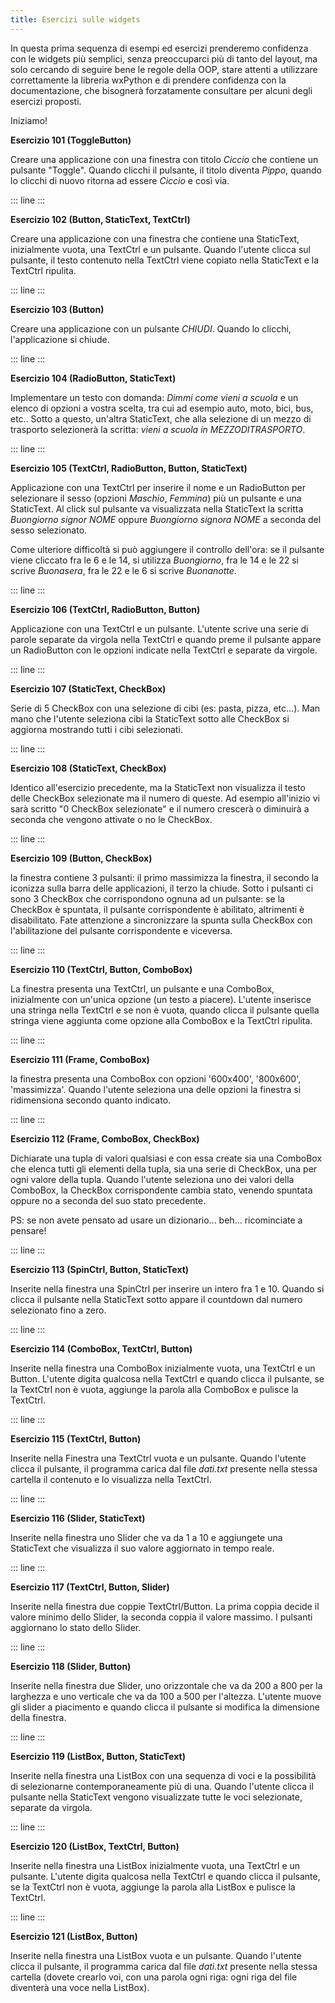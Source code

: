 ```yaml
---
title: Esercizi sulle widgets
---
```


In questa prima sequenza di esempi ed esercizi prenderemo confidenza con
le widgets più semplici, senza preoccuparci più di tanto del layout, ma
solo cercando di seguire bene le regole della OOP, stare attenti a
utilizzare correttamente la libreria wxPython e di prendere confidenza
con la documentazione, che bisognerà forzatamente consultare per alcuni
degli esercizi proposti.

Iniziamo!

**Esercizio 101 (ToggleButton)**

Creare una applicazione con una finestra con titolo *Ciccio* che
contiene un pulsante \"Toggle\". Quando clicchi il pulsante, il titolo
diventa *Pippo*, quando lo clicchi di nuovo ritorna ad essere *Ciccio* e
così via.

::: line
:::

**Esercizio 102 (Button, StaticText, TextCtrl)**

Creare una applicazione con una finestra che contiene una StaticText,
inizialmente vuota, una TextCtrl e un pulsante. Quando l\'utente clicca
sul pulsante, il testo contenuto nella TextCtrl viene copiato nella
StaticText e la TextCtrl ripulita.

::: line
:::

**Esercizio 103 (Button)**

Creare una applicazione con un pulsante *CHIUDI*. Quando lo clicchi,
l\'applicazione si chiude.

::: line
:::

**Esercizio 104 (RadioButton, StaticText)**

Implementare un testo con domanda: *Dimmi come vieni a scuola* e un
elenco di opzioni a vostra scelta, tra cui ad esempio auto, moto, bici,
bus, etc.. Sotto a questo, un\'altra StaticText, che alla selezione di
un mezzo di trasporto selezionerà la scritta: *vieni a scuola in
MEZZODITRASPORTO*.

::: line
:::

**Esercizio 105 (TextCtrl, RadioButton, Button, StaticText)**

Applicazione con una TextCtrl per inserire il nome e un RadioButton per
selezionare il sesso (opzioni *Maschio*, *Femmina*) più un pulsante e
una StaticText. Al click sul pulsante va visualizzata nella StaticText
la scritta *Buongiorno signor NOME* oppure *Buongiorno signora NOME* a
seconda del sesso selezionato.

Come ulteriore difficoltà si può aggiungere il controllo dell\'ora: se
il pulsante viene cliccato fra le 6 e le 14, si utilizza *Buongiorno*,
fra le 14 e le 22 si scrive *Buonasera*, fra le 22 e le 6 si scrive
*Buonanotte*.

::: line
:::

**Esercizio 106 (TextCtrl, RadioButton, Button)**

Applicazione con una TextCtrl e un pulsante. L\'utente scrive una serie
di parole separate da virgola nella TextCtrl e quando preme il pulsante
appare un RadioButton con le opzioni indicate nella TextCtrl e separate
da virgole.

::: line
:::

**Esercizio 107 (StaticText, CheckBox)**

Serie di 5 CheckBox con una selezione di cibi (es: pasta, pizza,
etc\...). Man mano che l\'utente seleziona cibi la StaticText sotto alle
CheckBox si aggiorna mostrando tutti i cibi selezionati.

::: line
:::

**Esercizio 108 (StaticText, CheckBox)**

Identico all\'esercizio precedente, ma la StaticText non visualizza il
testo delle CheckBox selezionate ma il numero di queste. Ad esempio
all\'inizio vi sarà scritto \"0 CheckBox selezionate\" e il numero
crescerà o diminuirà a seconda che vengono attivate o no le CheckBox.

::: line
:::

**Esercizio 109 (Button, CheckBox)**

la finestra contiene 3 pulsanti: il primo massimizza la finestra, il
secondo la iconizza sulla barra delle applicazioni, il terzo la chiude.
Sotto i pulsanti ci sono 3 CheckBox che corrispondono ognuna ad un
pulsante: se la CheckBox è spuntata, il pulsante corrispondente è
abilitato, altrimenti è disabilitato. Fate attenzione a sincronizzare la
spunta sulla CheckBox con l\'abilitazione del pulsante corrispondente e
viceversa.

::: line
:::

**Esercizio 110 (TextCtrl, Button, ComboBox)**

La finestra presenta una TextCtrl, un pulsante e una ComboBox,
inizialmente con un\'unica opzione (un testo a piacere). L\'utente
inserisce una stringa nella TextCtrl e se non è vuota, quando clicca il
pulsante quella stringa viene aggiunta come opzione alla ComboBox e la
TextCtrl ripulita.

::: line
:::

**Esercizio 111 (Frame, ComboBox)**

la finestra presenta una ComboBox con opzioni \'600x400\', \'800x600\',
\'massimizza\'. Quando l\'utente seleziona una delle opzioni la finestra
si ridimensiona secondo quanto indicato.

::: line
:::

**Esercizio 112 (Frame, ComboBox, CheckBox)**

Dichiarate una tupla di valori qualsiasi e con essa create sia una
ComboBox che elenca tutti gli elementi della tupla, sia una serie di
CheckBox, una per ogni valore della tupla. Quando l\'utente seleziona
uno dei valori della ComboBox, la CheckBox corrispondente cambia stato,
venendo spuntata oppure no a seconda del suo stato precedente.

PS: se non avete pensato ad usare un dizionario\... beh\... ricominciate
a pensare!

::: line
:::

**Esercizio 113 (SpinCtrl, Button, StaticText)**

Inserite nella finestra una SpinCtrl per inserire un intero fra 1 e 10.
Quando si clicca il pulsante nella StaticText sotto appare il countdown
dal numero selezionato fino a zero.

::: line
:::

**Esercizio 114 (ComboBox, TextCtrl, Button)**

Inserite nella finestra una ComboBox inizialmente vuota, una TextCtrl e
un Button. L\'utente digita qualcosa nella TextCtrl e quando clicca il
pulsante, se la TextCtrl non è vuota, aggiunge la parola alla ComboBox e
pulisce la TextCtrl.

::: line
:::

**Esercizio 115 (TextCtrl, Button)**

Inserite nella Finestra una TextCtrl vuota e un pulsante. Quando
l\'utente clicca il pulsante, il programma carica dal file *dati.txt*
presente nella stessa cartella il contenuto e lo visualizza nella
TextCtrl.

::: line
:::

**Esercizio 116 (Slider, StaticText)**

Inserite nella finestra uno Slider che va da 1 a 10 e aggiungete una
StaticText che visualizza il suo valore aggiornato in tempo reale.

::: line
:::

**Esercizio 117 (TextCtrl, Button, Slider)**

Inserite nella finestra due coppie TextCtrl/Button. La prima coppia
decide il valore minimo dello Slider, la seconda coppia il valore
massimo. I pulsanti aggiornano lo stato dello Slider.

::: line
:::

**Esercizio 118 (Slider, Button)**

Inserite nella finestra due Slider, uno orizzontale che va da 200 a 800
per la larghezza e uno verticale che va da 100 a 500 per l\'altezza.
L\'utente muove gli slider a piacimento e quando clicca il pulsante si
modifica la dimensione della finestra.

::: line
:::

**Esercizio 119 (ListBox, Button, StaticText)**

Inserite nella finestra una ListBox con una sequenza di voci e la
possibilità di selezionarne contemporaneamente più di una. Quando
l\'utente clicca il pulsante nella StaticText vengono visualizzate tutte
le voci selezionate, separate da virgola.

::: line
:::

**Esercizio 120 (ListBox, TextCtrl, Button)**

Inserite nella finestra una ListBox inizialmente vuota, una TextCtrl e
un pulsante. L\'utente digita qualcosa nella TextCtrl e quando clicca il
pulsante, se la TextCtrl non è vuota, aggiunge la parola alla ListBox e
pulisce la TextCtrl.

::: line
:::

**Esercizio 121 (ListBox, Button)**

Inserite nella finestra una ListBox vuota e un pulsante. Quando
l\'utente clicca il pulsante, il programma carica dal file *dati.txt*
presente nella stessa cartella (dovete crearlo voi, con una parola ogni
riga: ogni riga del file diventerà una voce nella ListBox).
